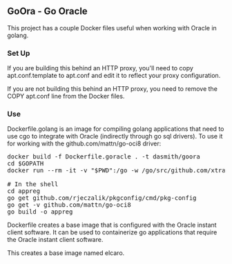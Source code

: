 ## GoOra - Go Oracle

This project has a couple Docker files useful when working with Oracle 
in golang.

### Set Up

If you are building this behind an HTTP proxy, you'll need to copy 
apt.conf.template to apt.conf and edit it to reflect your proxy configuration.

If you are not building this behind an HTTP proxy, you need to remove the 
COPY apt.conf line from the Docker files.

### Use

Dockerfile.golang is an image for compiling golang applications
that need to use cgo to integrate with Oracle (indirectly through
go sql drivers). To use it for working with the github.com/mattn/go-oci8
driver:

<pre>
docker build -f Dockerfile.goracle . -t dasmith/goora
cd $GOPATH
docker run --rm -it -v "$PWD":/go -w /go/src/github.com/xtraclabs dasmith/goora bash

# In the shell
cd appreg
go get github.com/rjeczalik/pkgconfig/cmd/pkg-config
go get -v github.com/mattn/go-oci8
go build -o appreg
</pre>

Dockerfile creates a base image that is configured with the Oracle instant
client software. It can be used to containerize go applications that require
the Oracle instant client software.

This creates a base image named elcaro.
